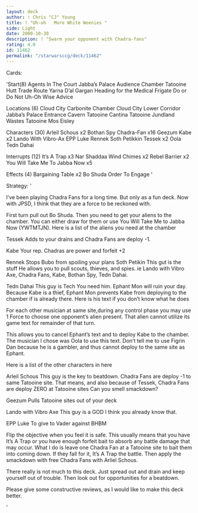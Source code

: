 ```yaml
---
layout: deck
author: ! Chris "CJ" Young
title: ! "Uh-oh   More White Weenies "
side: Light
date: 2000-10-30
description: ! "Swarm your opponent with Chadra-fans"
rating: 4.0
id: 11462
permalink: "/starwarsccg/deck/11462"
---
```

Cards: 

'Start(8)
Agents In The Court
Jabba’s Palace Audience Chamber
Tatooine Hutt Trade Route
Yarna D’al Gargan
Heading for the Medical Frigate
Do or Do Not
Uh-Oh
Wise Advice

Locations (6)
Cloud City Carbonite Chamber
Cloud City Lower Corridor
Jabba’s Palace Entrance Cavern
Tatooine Cantina
Tatooine Jundland Wastes
Tatooine Mos Eisley

Characters (30)
Arleil Schous x2
Bothan Spy
Chadra-Fan x16
Geezum
Kabe x2
Lando With Vibro-Ax
EPP Luke
Rennek
Soth Petikkin
Tessek x2
Oola
Tedn Dahai

Interrupts (12)
It’s A Trap x3
Nar Shaddaa Wind Chimes x2
Rebel Barrier x2
You Will Take Me To Jabba Now x5

Effects (4)
Bargaining Table x2
Bo Shuda
Order To Engage '

Strategy: '

I’ve been playing Chadra Fans for a long time. But only as a fun deck. Now with JPSD, I think that they are a force to be reckoned with.

First turn pull out Bo Shuda. Then you need to get your aliens to the chamber. You can either draw for them or use You Will Take Me to Jabba Now (YWTMTJN). Here is a list of the aliens you need at the chamber

Tessek Adds to your drains and Chadra Fans are deploy -1.

Kabe Your rep. Chadras are power and forfeit +2

Rennek Stops Bubo from spoiling your plans
Soth Petikin This gut is the stuff  He allows you to pull scouts, thieves, and spies. ie Lando with Vibro Axe, Chadra Fans, Kabe, Bothan Spy, Tedn Dahai.

Tedn Dahai This guy is Tech You need him. Ephant Mon will ruin your day. Because Kabe is a thief, Ephant Mon prevents Kabe from deploying to the chamber if is already there. Here is his text if you don’t know what he does

For each other musician at same site,during any control phase you may use 1 Force to choose one opponent’s alien present. That alien cannot utilize its game text for remainder of that turn.

This allows you to cancel Ephant’s text and to deploy Kabe to the chamber. The musician I chose was Oola to use this text. Don’t tell me to use Figrin Dan because he is a gambler, and thus cannot deploy to the same site as Ephant.

Here is a list of the other characters in here

Arleil Schous This guy is the key to beatdown.
Chadra Fans are deploy -1 to same Tatooine site. That means, and also because of Tessek, Chadra Fans are deploy ZERO at Tatooine sites Can you smell smackdown?

Geezum Pulls Tatooine sites out of your deck

Lando with Vibro Axe This guy is a GOD  I think you already know that.

EPP Luke To give to Vader against BHBM

Flip the objective when you feel it is safe. This usually means that you have It’s A Trap or you have enough forfeit bait to absorb any battle damage that may occur. What I do is leave one Chadra Fan at a Tatooine site to bait them into coming down. If they fall for it, It’s A Trap the battle. Then apply the smackdown with free Chadra Fans with Arliel Schous.

There really is not much to this deck. Just spread out and drain and keep yourself out of trouble. Then look out for opportunities for a beatdown.

Please give some constructive reviews, as I would like to make this deck better.

'
